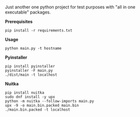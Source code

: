 Just another one python project for test purposes with "all in one executable" packages.

**Prerequisites**

```
pip install -r requirements.txt
```

**Usage**

```
python main.py -t hostname
```

**Pyinstaller**

```
pip install pyinstaller
pyinstaller -F main.py
./dist/main -t localhost
```

**Nuitka**

```
pip install nuitka
sudo dnf install -y upx
python -m nuitka --follow-imports main.py
upx -9 -o main.bin.packed main.bin
./main.bin.packed -t localhost
```
